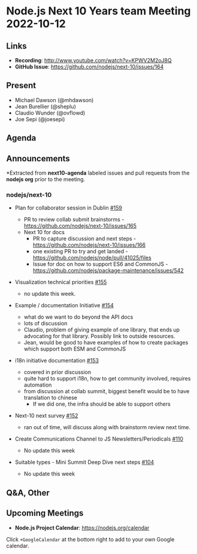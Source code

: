 # Node.js  Next 10 Years team Meeting 2022-10-12

## Links

* **Recording**:  <http://www.youtube.com/watch?v=KPWV2M2oJ8Q>
* **GitHub Issue**: <https://github.com/nodejs/next-10/issues/164>

## Present

* Michael Dawson (@mhdawson)
* Jean Burellier (@sheplu)
* Claudio Wunder (@ovflowd)
* Joe Sepi (@joesepi)

## Agenda

## Announcements

*Extracted from **next10-agenda** labeled issues and pull requests from the **nodejs org** prior to the meeting.

### nodejs/next-10

* Plan for collaborator session in Dublin [#159](https://github.com/nodejs/next-10/issues/159)
  * PR to review collab submit brainstorms - <https://github.com/nodejs/next-10/issues/165>
  * Next 10 for docs
    * PR to capture discussion and next steps - <https://github.com/nodejs/next-10/issues/166>
    * one existing PR to try and get landed - <https://github.com/nodejs/node/pull/41025/files>
    * Issue for doc on how to support ES6 and CommonJS - <https://github.com/nodejs/package-maintenance/issues/542>

* Visualization technical priorities [#155](https://github.com/nodejs/next-10/issues/155)
  * no update this week.

* Example / documentation Initiative [#154](https://github.com/nodejs/next-10/issues/154)
  * what do we want to do beyond the API docs
  * lots of discussion
  * Claudio, problem of giving example of one library, that ends up advocating for that library.
    Possibly link to outside resources.
  * Jean, would be good to have examples of how to create packages which support both ESM
    and CommonJS

* i18n initiative documentation [#153](https://github.com/nodejs/next-10/issues/153)
  * covered in prior discussion
  * quite hard to support i18n, how to get community involved, requires automation
  * from discussion at collab summit, biggest benefit would be to have translation to chinese
    * If we did one, the infra should be able to support others

* Next-10 next survey [#152](https://github.com/nodejs/next-10/issues/152)
  * ran out of time, will discuss along with brainstorm review next time.

* Create Communications Channel to JS Newsletters/Periodicals [#110](https://github.com/nodejs/next-10/issues/110)
  * No update this week

* Suitable types - Mini Summit Deep Dive next steps [#104](https://github.com/nodejs/next-10/issues/104)
  * No update this week

## Q&A, Other

## Upcoming Meetings

* **Node.js Project Calendar**: <https://nodejs.org/calendar>

Click `+GoogleCalendar` at the bottom right to add to your own Google calendar.
